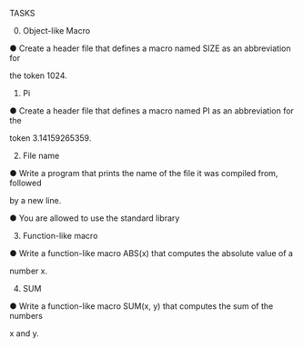 TASKS

0. Object-like Macro

● Create a header file that defines a macro named SIZE as an abbreviation for

the token 1024.

1. Pi

● Create a header file that defines a macro named PI as an abbreviation for the

token 3.14159265359.

2. File name

● Write a program that prints the name of the file it was compiled from, followed

by a new line.

● You are allowed to use the standard library

3. Function-like macro

● Write a function-like macro ABS(x) that computes the absolute value of a

number x.

4. SUM

● Write a function-like macro SUM(x, y) that computes the sum of the numbers

x and y.
